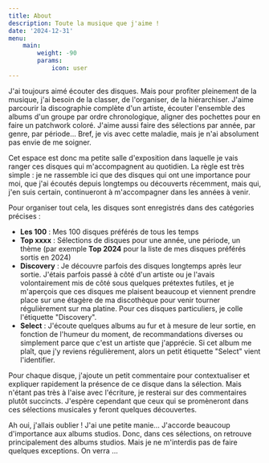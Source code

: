 ```yaml
---
title: About
description: Toute la musique que j'aime !
date: '2024-12-31'
menu:
    main: 
        weight: -90
        params:
            icon: user
---
```


J'ai toujours aimé écouter des disques. Mais pour profiter pleinement de la musique, j'ai besoin de la classer, de l'organiser, de la hiérarchiser. J'aime parcourir la discographie complète d'un artiste, écouter l'ensemble des albums d'un groupe par ordre chronologique, aligner des pochettes pour en faire un patchwork coloré. J'aime aussi faire des sélections par année, par genre, par période... Bref, je vis avec cette maladie, mais je n'ai absolument pas envie de me soigner.

Cet espace est donc ma petite salle d'exposition dans laquelle je vais ranger ces disques qui m'accompagnent au quotidien. La règle est très simple : je ne rassemble ici que des disques qui ont une importance pour moi, que j'ai écoutés depuis longtemps ou découverts récemment, mais qui, j'en suis certain, continueront à m'accompagner dans les années à venir.

Pour organiser tout cela, les disques sont enregistrés dans des catégories précises :

- **Les 100** : Mes 100 disques préférés de tous les temps
- **Top xxxx** : Sélections de disques pour une année, une période, un thème (par exemple **Top 2024** pour la liste de mes disques préférés sortis en 2024)
- **Discovery** : Je découvre parfois des disques longtemps après leur sortie. J'étais parfois passé à côté d'un artiste ou je l'avais volontairement mis de côté sous quelques prétextes futiles, et je m'aperçois que ces disques me plaisent beaucoup et viennent prendre place sur une étagère de ma discothèque pour venir tourner régulièrement sur ma platine. Pour ces disques particuliers, je colle l'étiquette "Discovery".
- **Select** : J'écoute quelques albums au fur et à mesure de leur sortie, en fonction de l'humeur du moment, de recommandations diverses ou simplement parce que c'est un artiste que j'apprécie. Si cet album me plaît, que j'y reviens régulièrement, alors un petit étiquette "Select" vient l'identifier.

Pour chaque disque, j'ajoute un petit commentaire pour contextualiser et expliquer rapidement la présence de ce disque dans la sélection. Mais n'étant pas très à l'aise avec l'écriture, je resterai sur des commentaires plutôt succincts. J'espère cependant que ceux qui se promèneront dans ces sélections musicales y feront quelques découvertes.

Ah oui, j'allais oublier ! J'ai une petite manie... J'accorde beaucoup d'importance aux albums studios. Donc, dans ces sélections, on retrouve principalement des albums studios. Mais je ne m'interdis pas de faire quelques exceptions. On verra ...

